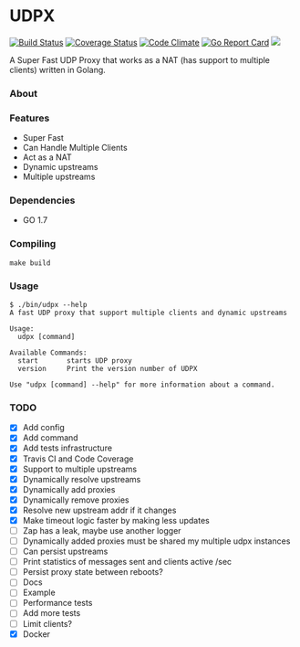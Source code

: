 UDPX
=========
[![Build Status](https://travis-ci.org/felipejfc/udpx.svg?branch=master)](https://travis-ci.org/felipejfc/udpx)
[![Coverage Status](https://coveralls.io/repos/github/felipejfc/udpx/badge.svg)](https://coveralls.io/github/felipejfc/udpx)
[![Code Climate](https://codeclimate.com/github/felipejfc/udpx/badges/gpa.svg)](https://codeclimate.com/github/felipejfc/udpx)
[![Go Report Card](https://goreportcard.com/badge/github.com/felipejfc/udpx)](https://goreportcard.com/report/github.com/felipejfc/udpx)
[![](https://images.microbadger.com/badges/image/felipejfc/udpx.svg)](https://microbadger.com/images/felipejfc/udpx)

A Super Fast UDP Proxy that works as a NAT (has support to multiple clients) written in Golang.

### About

### Features

* Super Fast
* Can Handle Multiple Clients
* Act as a NAT
* Dynamic upstreams
* Multiple upstreams

### Dependencies
 - GO 1.7

### Compiling
```
make build
```

### Usage
```
$ ./bin/udpx --help
A fast UDP proxy that support multiple clients and dynamic upstreams

Usage:
  udpx [command]

Available Commands:
  start       starts UDP proxy
  version     Print the version number of UDPX

Use "udpx [command] --help" for more information about a command.
```

### TODO
- [x] Add config
- [x] Add command
- [x] Add tests infrastructure
- [x] Travis CI and Code Coverage
- [x] Support to multiple upstreams
- [x] Dynamically resolve upstreams
- [x] Dynamically add proxies
- [x] Dynamically remove proxies
- [x] Resolve new upstream addr if it changes
- [x] Make timeout logic faster by making less updates
- [ ] Zap has a leak, maybe use another logger
- [ ] Dynamically added proxies must be shared my multiple udpx instances
- [ ] Can persist upstreams
- [ ] Print statistics of messages sent and clients active /sec
- [ ] Persist proxy state between reboots?
- [ ] Docs
- [ ] Example
- [ ] Performance tests
- [ ] Add more tests
- [ ] Limit clients?
- [X] Docker
